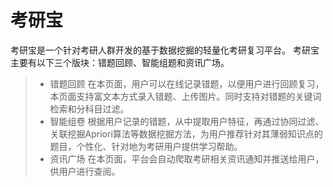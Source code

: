 # 考研宝
考研宝是一个针对考研人群开发的基于数据挖掘的轻量化考研复习平台。
考研宝主要有以下三个版块：错题回顾、智能组题和资讯广场。
> * 错题回顾
在本页面，用户可以在线记录错题，以便用户进行回顾复习，本页面支持富文本方式录入错题、上传图片。同时支持对错题的关键词检索和分科目过滤。
> * 智能组卷
根据用户记录的错题，从中提取用户特征，再通过协同过滤、关联挖掘Apriori算法等数据挖掘方法，为用户推荐针对其薄弱知识点的题目，个性化、针对地为考研用户提供学习帮助。
> * 资讯广场
在本页面，平台会自动爬取考研相关资讯通知并推送给用户，供用户进行查阅。

